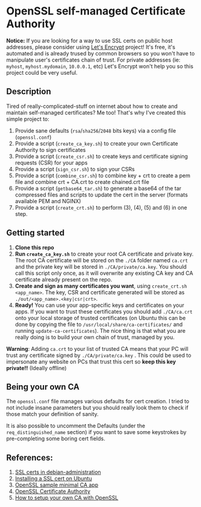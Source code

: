 # OpenSSL self-managed Certificate Authority

__Notice:__ If you are looking for a way to use SSL certs on public host addresses, please consider using [Let's Encrypt](https://letsencrypt.org/) project! It's free, it's automated and is already trused by common browsers so you won't have to manipulate user's certificates chain of trust. For private addresses (ie: `myhost`, `myhost.mydomain`, `10.0.0.1`, etc) Let's Encrypt won't help you so this project could be very useful.

## Description

Tired of really-complicated-stuff on internet about how to create and maintain self-managed certificates?
Me too! That's why I've created this simple project to:

1. Provide sane defaults (`rsa`/`sha256`/`2048` bits keys) via a config file (`openssl.conf`)
2. Provide a script (`create_ca_key.sh`) to create your own Certificate Authority to sign certificates
3. Provide a script (`create_csr.sh`) to create keys and certificate signing requests (CSR) for your apps
4. Provide a script (`sign_csr.sh`) to sign your CSRs
5. Provide a script (`combine_csr.sh`) to combine key + crt to create a pem file and combine crt + CA.crt to create chained.crt file
6. Provide a script (`getbase64_tar.sh`) to generate a base64 of the tar compressed files and scripts to update the cert in the server (formats available PEM and NGINX)
7. Provide a script (`create_crt.sh`) to perform (3), (4), (5) and (6) in one step.

## Getting started

1. __Clone this repo__
2. __Run `create_ca_key.sh`__ to create your root CA certificate and private key. The root CA certificate will be stored on the `./CA` folder named `ca.crt` and the private key will be stored in `./CA/private/ca.key`. You should call this script only once, as it will overwrite any existing CA key and CA certificate already present on the repo.
3. __Create and sign as many certificates you want__, using `create_crt.sh <app_name>`. The key, CSR and certificate generated will be stored as `./out/<app_name>.<key|csr|crt>`.
4. __Ready!__ You can use your app-specific keys and certificates on your apps. If you want to trust these certificates you should add `./CA/ca.crt` onto your local storage of trusted certificates (on Ubuntu this can be done by copying the file to `/usr/local/share/ca-certificates/` and running `update-ca-certificates`). The nice thing is that what you are really doing is to build your own chain of trust, managed by you.

__Warning__: Adding `ca.crt` to your list of trusted CA means that your PC will trust any certificate signed by `./CA/private/ca.key` .  This could be used to impersonate any website on PCs that trust this cert so __keep this key private!!__ (Ideally offline)

## Being your own CA

The `openssl.conf` file manages various defaults for cert creation. I tried to not include insane parameters but you should really look them to check if those match your definition of sanity.

It is also possible to uncomment the Defaults (under the `req_distinguished_name` section) if you want to save some keystrokes by pre-completing some boring cert fields.

## References:
1. [SSL certs in debian-administration](http://www.debian-administration.org/article/284/Creating_and_Using_a_self_signed__SSL_Certificates_in_debian)
2. [Installing a SSL cert on Ubuntu](http://askubuntu.com/questions/73287/how-do-i-install-a-root-certificate)
3. [OpenSSL sample minimal CA app](https://www.openssl.org/docs/apps/ca.html)
4. [OpenSSL Certificate Authority](https://jamielinux.com/docs/openssl-certificate-authority/introduction.html)
5. [How to setup your own CA with OpenSSL](https://gist.github.com/Soarez/9688998)
